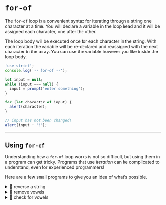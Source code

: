 # `for-of`

The `for-of` loop is a convenient syntax for iterating through a string one character at a time. You will declare a variable in the loop head and it will be assigned each character, one after the other.

The loop body will be executed once for each character in the string. With each iteration the variable will be re-declared and reassigned with the next character in the array. You can use the variable however you like inside the loop body.

```js
'use strict';
console.log('-- for-of --');

let input = null;
while (input === null) {
  input = prompt('enter something');
}

for (let character of input) {
  alert(character);
}

// input has not been changed!
alert(input + '!');
```

---

## Using `for-of`

Understanding how a `for-of` loop works is not so difficult, but using them in a program can get tricky. Programs that use _iteration_ can be complicated to understand, even for experienced programmers!

Here are a few small programs to give you an idea of what's possible.

<details>
<summary>🥚 reverse a string</summary>

```js
'use strict';
console.log('-- for-of: reverse a string --');

let input = null;
while (input === null) {
  input = prompt('enter something');
}

let reversed = '';
for (let character of input) {
  reversed = character + reversed;
}

alert(input + ' -> ' + reversed);
```

</details>
<details>
<summary>🥚 remove vowels</summary>

```js
'use strict';
console.log('-- for-of: remove vowels --');

let input = null;
while (input === null) {
  input = prompt('enter something, all vowels will be removed');
}

let noVowels = '';
for (let character of input) {
  if ('aeiouAEIOU'.includes(character)) {
    continue;
  }
  noVowels = noVowels + character;
}

alert(input + ' -> ' + noVowels);
```

</details>
<details>
<summary>🥚 check for vowels</summary>

```js
'use strict';
console.log('-- for-of: check for vowels --');

let input = null;
while (input === null) {
  input = prompt(
    'enter something, the program will check if it has any vowels'
  );
}

let hasVowels = false;
for (let character of input) {
  if ('aeiouAEIOU'.includes(character)) {
    hasVowels = true;
    break;
  }
}

if (hasVowels) {
  alert('"' + input + '" has vowels');
} else {
  alert('"' + input + '" does not have vowels');
}
```

</details>
